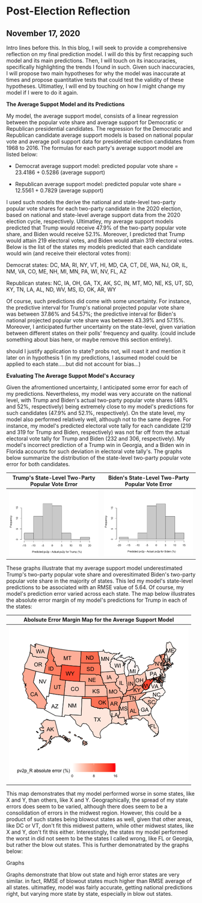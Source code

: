 # Post-Election Reflection 
## November 17, 2020

Intro lines before this. 
In this blog, I will seek to provide a comprehensive reflection on my final prediction model. I will do this by first recapping such model and its main predictions. Then, I will touch on its inaccuracies, specifically highlighting the trends I found in such. Given such inaccuracies, I will propose two main hypotheses for why the model was inaccurate at times and propose quantitative tests that could test the validity of these hypotheses. Ultimatley, I will end by touching on how I might change my model if I were to do it again. 

**The Average Suppot Model and its Predictions**

My model, the average support model, consists of a linear regression between the popular vote share and average support for Democratic or Republican presidential candidates. The regression for the Democratic and Republican candidate average support models is based on national popular vote and average poll support data for presidential election candidates from 1968 to 2016. The formulas for each party's average support model are listed below:

* Democrat average support model: predicted popular vote share = 23.4186 + 0.5286 (average support)

* Republican average support model: predicted popular vote share = 12.5561 + 0.7829 (average support)

I used such models the derive the national and state-level two-party popular vote shares for each two-party candidate in the 2020 election, based on national and state-level average support data from the 2020 election cycle, respectively. Ultimatley, my average support models predicted that Trump would receive 47.9% of the two-party popular vote share, and Biden would receive 52.1%. Moreover, I predicted that Trump would attain 219 electoral votes, and Biden would attain 319 electoral votes. Below is the list of the states my models predicted that each candidate would win (and receive their electoral votes from):

Democrat states: DC, MA, RI, NY, VT, HI, MD, CA, CT, DE, WA, NJ, OR, IL, NM, VA, CO, ME, NH, MI, MN, PA, WI, NV, FL, AZ

Republican states: NC, IA, OH, GA, TX, AK, SC, IN, MT, MO, NE, KS, UT, SD, KY, TN, LA, AL, ND, WV, MS, ID, OK, AR, WY

Of course, such predictions did come with some uncertainty. For instance, the predictive interval for Trump's national projected popular vote share was between 37.86% and 54.57%; the predictive interval for Biden's national projected popular vote share was between 43.39% and 57.15%. Moreover, I anticipated further uncertainty on the state-level, given variation between different states on their polls' frequency and quality. 
(could include something about bias here, or maybe remove this section entirely).

should I justify application to state? probs not, will roast it and mention it later on in hypothesis 1 (in my predictions, I assumed model could be applied to each state.....but did not account for bias...)

**Evaluating The Average Suppot Model's Accuracy**

Given the afromentioned uncertainty, I anticipated some error for each of my predictions. Nevertheless, my model was very accurate on the national level, with Trump and Biden's actual two-party popular vote shares (48% and 52%, respectively) being extremely close to my model's predictions for such candidates (47.9% and 52.1%, respectively). On the state level, my model also performed relatively well, although not to the same degree. For instance, my model's predicted electoral vote tally for each candidate (219 and 319 for Trump and Biden, respectively) was not far off from the actual electoral vote tally for Trump and Biden (232 and 306, respectively). My model's incorrect prediction of a Trump win in Georgia, and a Biden win in Florida accounts for such deviation in electoral vote tally's. The graphs below summarize the distribution of the state-level two-party popular vote error for both candidates. 

Trump's State-Level Two-Party Popular Vote Error   |  Biden's State-Level Two-Party Popular Vote Error
:-------------------------:|:-------------------------:
![](Reflection4.png)|![](Reflection5.png)

These graphs illustrate that my average support model underestimated Trump's two-party popular vote share and overesitimated Biden's two-party popular vote share in the majority of states. This led my model's state-level predictions to be associated with an RMSE value of 5.64. Of course, my model's prediction error varied across each state. The map below illustrates the absolute error margin of my model's predictions for Trump in each of the states:

| Abolsute Error Margin Map for the Average Support Model |
|:-:|
|![](Reflection1.png)|

This map demonstrates that my model performed worse in some states, like X and Y, than others, like X and Y. Geographically, the spread of my state errors does seem to be varied, although there does seem to be a consolidation of errors in the midwest region. However, this could be a product of such states being blowout states as well, given that other areas, like DC or VT, don't fit this midwest pattern, while other midwest states, like X and Y, don't fit this either. Interestingly, the states my model performed the worst in did not seem to be the states I called wrong, like FL or Georgia, but rather the blow out states. This is further demonatrated by the graphs below:

Graphs

Graphs demonstrate that blow out state and high error states are very similar. in fact, RMSE of blowout states much higher than RMSE average of all states. ultimatley, model was fairly accurate, getting national predictions right, but varying more state by state, especially in blow out states. 













